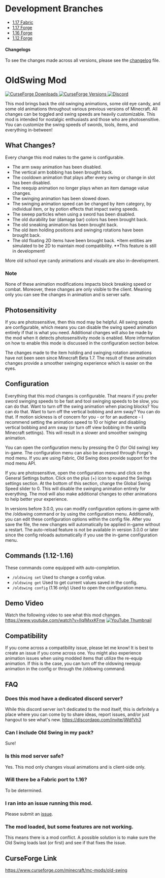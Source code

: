 # Development Branches
- [1.17 Fabric](https://github.com/Adrenix/OldSwing/tree/Fabric-1.17)
- [1.17 Forge](https://github.com/Adrenix/OldSwing/tree/Forge-1.17)
- [1.16 Forge](https://github.com/Adrenix/OldSwing/tree/1.16.5)
- [1.12 Forge](https://github.com/Adrenix/OldSwing/tree/1.12.2)

#### Changelogs
To see the changes made across all versions, please see the [changelog](https://github.com/Adrenix/OldSwing/blob/master/changelog.md) file.

# OldSwing Mod
[
![CurseForge Downloads](http://cf.way2muchnoise.eu/old-swing.svg)
![CurseForge Versions](http://cf.way2muchnoise.eu/versions/old-swing.svg)
](https://www.curseforge.com/minecraft/mc-mods/old-swing)
[
![Discord](https://img.shields.io/discord/452988045252100107?label=Discord)
](https://discordapp.com/invite/jWdfVh3)

This mod brings back the old swinging animations, some old eye candy, and some old animations throughout various previous versions of Minecraft. All changes can be toggled and swing speeds are heavily customizable. This mod is intended for nostalgic enthusiasts and those who are photosensitive. You can customize the swing speeds of swords, tools, items, and everything in-between!

## What Changes?
Every change this mod makes to the game is configurable.

- The arm sway animation has been disabled.
- The vertical arm bobbing has been brought back.
- The cooldown animation that plays after every swing or change in slot has been disabled.
- The reequip animation no longer plays when an item damage value changes.
- The swinging animation has been slowed down.
- The swinging animation speed can be changed by item category, by individual item, or by potion effects that impact swing speeds.
- The sweep particles when using a sword has been disabled.
- The old durability bar (damage bar) colors has been brought back.
- The old sneaking animation has been brought back.
- The old item holding positions and swinging rotations have been brought back.
- The old floating 2D items have been brought back. *Item entities are simulated to be 2D to maintain mod compatibility. **This feature is still in development!

More old school eye candy animations and visuals are also in-development.

### Note
None of these animation modifications impacts block breaking speed or combat. Moreover, these changes are only visible to the client. Meaning only you can see the changes in animation and is server safe.

## Photosensitivity
If you are photosensitive, then this mod may be helpful. All swing speeds are configurable, which means you can disable the swing speed animation entirely if that is what you need. Additional changes will also be made by the mod when it detects photosensitivity mode is enabled. More information on how to enable this mode is discussed in the configuration section below.

The changes made to the item holding and swinging rotation animations have not been seen since Minecraft Beta 1.7. The result of these animation changes provide a smoother swinging experience which is easier on the eyes.

## Configuration
Everything that this mod changes is configurable. That means if you prefer sword swinging speeds to be fast and tool swinging speeds to be slow, you can do that. Want to turn off the swing animation when placing blocks? You can do that. Want to turn off the vertical bobbing and arm sway? You can do that. If motion sickness is of concern for you - or for an audience - I recommend setting the animation speed to 10 or higher and disabling vertical bobbing and arm sway (or turn off view bobbing in the vanilla Minecraft settings). This will result in a slower and smoother swinging animation.

You can open the configuration menu by pressing the O (for Old swing) key in-game. The configuration menu can also be accessed through Forge's mod menu. If you are using Fabric, Old Swing does provide support for the mod menu API.

If you are photosensitive, open the configuration menu and click on the General Settings button. Click on the plus (+) icon to expand the Swings settings section. At the bottom of this section, change the Global Swing Speed slider to 0. This will disable the swinging animation entirely for everything. The mod will also make additional changes to other animations to help better your experience.

In versions before 3.0.0, you can modify configuration options in-game with the /oldswing command or by using the configuration menu. Additionally, you can edit these configuration options within the config file. After you save the file, the new changes will automatically be applied in-game without a restart. The auto-reload feature is not be available in version 3.0.0 or later since the config reloads automatically if you use the in-game configuration menu.

## Commands (1.12-1.16)
These commands come equipped with auto-completion.
- `/oldswing set` Used to change a config value.
- `/oldswing get` Used to get current values saved in the config.
- `/oldswing config` (1.16 only) Used to open the configuration menu.

## Demo Video
Watch the following video to see what this mod changes. https://www.youtube.com/watch?v=IlqIMxxKFnw
[![YouTube Thumbnail](https://cdn.discordapp.com/attachments/800426030996389929/812830411969265684/yt_thumbdesign.png)](https://www.youtube.com/watch?v=IlqIMxxKFnw "Old Swing Mod Ver. 2.2 (Demo)")

## Compatibility
If you come across a compatibility issue, please let me know! It is best to create an issue if you come across one. You might also experience animation issues when using modded items that utilize the re-equip animation. If this is the case, you can turn off the oldswing reequip animation in the config or through the /oldswing command.

## FAQ
### Does this mod have a dedicated discord server?
While this discord server isn't dedicated to the mod itself, this is definitely a place where you can come by to share ideas, report issues, and/or just hangout to see what's new.
https://discordapp.com/invite/jWdfVh3

### Can I include Old Swing in my pack?
Sure!

### Is this mod server safe?
Yes. This mod only changes visual animations and is client-side only.

### Will there be a Fabric port to 1.16?
To be determined.

### I ran into an issue running this mod.
Please submit an [issue](https://github.com/Adrenix/OldSwing/issues).

### The mod loaded, but some features are not working.
This means there is a mod conflict. A possible solution is to make sure the Old Swing loads last (or first) and see if that fixes the issue.

## CurseForge Link
https://www.curseforge.com/minecraft/mc-mods/old-swing
